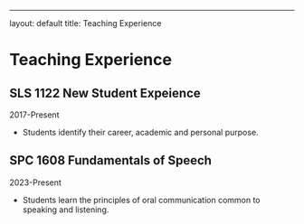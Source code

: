 ---
layout: default
title: Teaching Experience

# Teaching Experience

## SLS 1122 New Student Expeience
2017-Present
* Students identify their career, academic and personal purpose. 

## SPC 1608 Fundamentals of Speech
2023-Present
* Students learn the principles of oral communication common to speaking and listening.